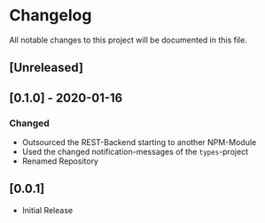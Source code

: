 # Changelog

All notable changes to this project will be documented in this file.

## [Unreleased]

## [0.1.0] - 2020-01-16

### Changed

- Outsourced the REST-Backend starting to another NPM-Module
- Used the changed notification-messages of the `types`-project
- Renamed Repository

## [0.0.1]

- Initial Release
